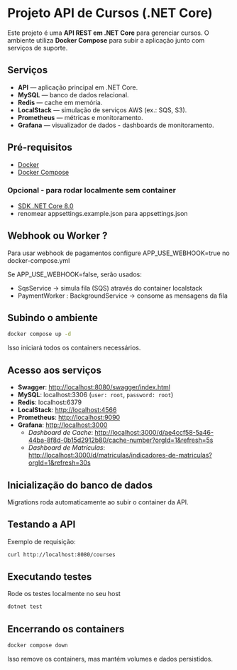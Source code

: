 # Projeto API de Cursos (.NET Core)

Este projeto é uma **API REST em .NET Core** para gerenciar cursos.
O ambiente utiliza **Docker Compose** para subir a aplicação junto com serviços de suporte.

## Serviços

* **API** — aplicação principal em .NET Core.
* **MySQL** — banco de dados relacional.
* **Redis** — cache em memória.
* **LocalStack** — simulação de serviços AWS (ex.: SQS, S3).
* **Prometheus** — métricas e monitoramento.
* **Grafana** — visualizador de dados - dashboards de monitoramento.

## Pré-requisitos

* [Docker](https://docs.docker.com/get-docker/)
* [Docker Compose](https://docs.docker.com/compose/install/)
### Opcional - para rodar localmente sem container
* [SDK .NET Core 8.0](https://dotnet.microsoft.com/download)
* renomear appsettings.example.json para appsettings.json

## Webhook ou Worker ?

Para usar webhook de pagamentos configure APP_USE_WEBHOOK=true no docker-compose.yml

Se APP_USE_WEBHOOK=false, serão usados:
 - SqsService -> simula fila (SQS) através do container localstack
 - PaymentWorker : BackgroundService -> consome as mensagens da fila

## Subindo o ambiente

```bash
docker compose up -d
```

Isso iniciará todos os containers necessários.

## Acesso aos serviços

* **Swagger**: [http://localhost:8080/swagger/index.html](http://localhost:8080/swagger/index.html)
* **MySQL**: localhost:3306 (`user: root`, `password: root`)
* **Redis**: localhost:6379
* **LocalStack**: [http://localhost:4566](http://localhost:4566)
* **Prometheus**: [http://localhost:9090](http://localhost:9090)
* **Grafana**: [http://localhost:3000](http://localhost:3000)
  - *Dashboard de Cache*: [http://localhost:3000/d/ae4ccf58-5a46-44ba-8f8d-0b15d2912b80/cache-number?orgId=1&refresh=5s](http://localhost:3000/d/ae4ccf58-5a46-44ba-8f8d-0b15d2912b80/cache-number?orgId=1&refresh=5s)
  - *Dashboard de Matrículas*: [http://localhost:3000/d/matriculas/indicadores-de-matriculas?orgId=1&refresh=30s](http://localhost:3000/d/matriculas/indicadores-de-matriculas?orgId=1&refresh=30s)
## Inicialização do banco de dados

Migrations roda automaticamente ao subir o container da API.

## Testando a API

Exemplo de requisição:

```bash
curl http://localhost:8080/courses
```

## Executando testes

Rode os testes localmente no seu host

```bash
dotnet test
```

## Encerrando os containers

```bash
docker compose down
```

Isso remove os containers, mas mantém volumes e dados persistidos.
